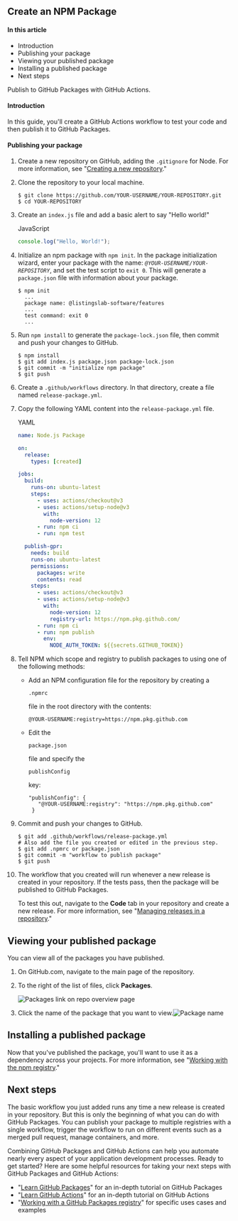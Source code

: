 ## Create an NPM Package

#### In this article

- Introduction
- Publishing your package
- Viewing your published package
- Installing a published package
- Next steps

Publish to GitHub Packages with GitHub Actions.

#### Introduction

In this guide, you'll create a GitHub Actions workflow to test your code and then publish it to GitHub Packages.

#### Publishing your package

1. Create a new repository on GitHub, adding the `.gitignore` for Node. For more information, see "[Creating a new repository](https://docs.github.com/en/github/creating-cloning-and-archiving-repositories/creating-a-new-repository)."

2. Clone the repository to your local machine.

   ```shell
   $ git clone https://github.com/YOUR-USERNAME/YOUR-REPOSITORY.git
   $ cd YOUR-REPOSITORY
   ```

3. Create an `index.js` file and add a basic alert to say "Hello world!"

   JavaScript

   ```javascript
   console.log("Hello, World!");
   ```

4. Initialize an npm package with `npm init`. In the package initialization wizard, enter your package with the name: *`@YOUR-USERNAME/YOUR-REPOSITORY`*, and set the test script to `exit 0`. This will generate a `package.json` file with information about your package.

   ```shell
   $ npm init
     ...
     package name: @listingslab-software/features
     ...
     test command: exit 0
     ...    
   ```

5. Run `npm install` to generate the `package-lock.json` file, then commit and push your changes to GitHub.

   ```shell
   $ npm install
   $ git add index.js package.json package-lock.json
   $ git commit -m "initialize npm package"
   $ git push
   ```

6. Create a `.github/workflows` directory. In that directory, create a file named `release-package.yml`.

7. Copy the following YAML content into the `release-package.yml` file.

   YAML

   ```yaml
   name: Node.js Package
   
   on:
     release:
       types: [created]
   
   jobs:
     build:
       runs-on: ubuntu-latest
       steps:
         - uses: actions/checkout@v3
         - uses: actions/setup-node@v3
           with:
             node-version: 12
         - run: npm ci
         - run: npm test
   
     publish-gpr:
       needs: build
       runs-on: ubuntu-latest
       permissions:
         packages: write
         contents: read
       steps:
         - uses: actions/checkout@v3
         - uses: actions/setup-node@v3
           with:
             node-version: 12
             registry-url: https://npm.pkg.github.com/
         - run: npm ci
         - run: npm publish
           env:
             NODE_AUTH_TOKEN: ${{secrets.GITHUB_TOKEN}}
   ```

8. Tell NPM which scope and registry to publish packages to using one of the following methods:

   - Add an NPM configuration file for the repository by creating a

      

     ```
     .npmrc
     ```

      

     file in the root directory with the contents:

     ```shell
     @YOUR-USERNAME:registry=https://npm.pkg.github.com
     ```

   - Edit the

      

     ```
     package.json
     ```

      

     file and specify the

      

     ```
     publishConfig
     ```

      

     key:

     ```shell
     "publishConfig": {
        "@YOUR-USERNAME:registry": "https://npm.pkg.github.com"
      }
     ```

9. Commit and push your changes to GitHub.

   ```shell
   $ git add .github/workflows/release-package.yml
   # Also add the file you created or edited in the previous step.
   $ git add .npmrc or package.json
   $ git commit -m "workflow to publish package"
   $ git push
   ```

10. The workflow that you created will run whenever a new release is created in your repository. If the tests pass, then the package will be published to GitHub Packages.

    To test this out, navigate to the **Code** tab in your repository and create a new release. For more information, see "[Managing releases in a repository](https://docs.github.com/en/github/administering-a-repository/managing-releases-in-a-repository#creating-a-release)."

## Viewing your published package

You can view all of the packages you have published.

1. On GitHub.com, navigate to the main page of the repository.

2. To the right of the list of files, click **Packages**.

   ![Packages link on repo overview page](https://docs.github.com/assets/cb-57101/images/help/package-registry/packages-link.png)

3. Click the name of the package that you want to view.![Package name](https://docs.github.com/assets/cb-23988/images/help/package-registry/package-name.png)

## Installing a published package

Now that you've published the package, you'll want to use it as a dependency across your projects. For more information, see "[Working with the npm registry](https://docs.github.com/en/packages/working-with-a-github-packages-registry/working-with-the-npm-registry#installing-a-package)."

## Next steps

The basic workflow you just added runs any time a new release is created in your repository. But this is only the beginning of what you can do with GitHub Packages. You can publish your package to multiple registries with a single workflow, trigger the workflow to run on different events such as a merged pull request, manage containers, and more.

Combining GitHub Packages and GitHub Actions can help you automate nearly every aspect of your application development processes. Ready to get started? Here are some helpful resources for taking your next steps with GitHub Packages and GitHub Actions:

- "[Learn GitHub Packages](https://docs.github.com/en/packages/learn-github-packages)" for an in-depth tutorial on GitHub Packages
- "[Learn GitHub Actions](https://docs.github.com/en/actions/learn-github-actions)" for an in-depth tutorial on GitHub Actions
- "[Working with a GitHub Packages registry](https://docs.github.com/en/packages/working-with-a-github-packages-registry)" for specific uses cases and examples